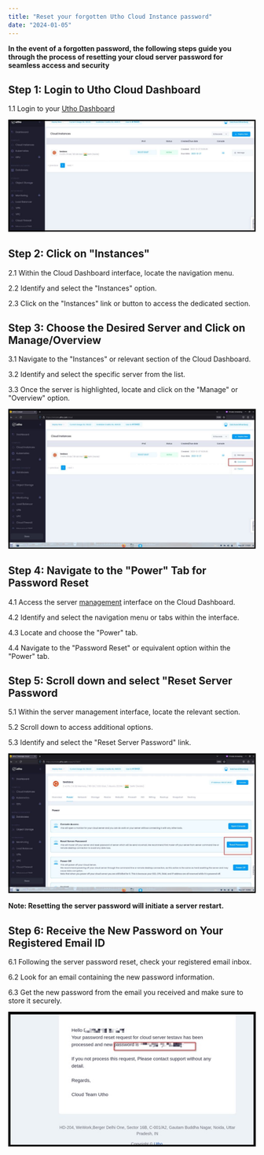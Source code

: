 ```yaml
---
title: "Reset your forgotten Utho Cloud Instance password"
date: "2024-01-05"
---
```


**In the event of a forgotten password, the following steps guide you through the process of resetting your cloud server password for seamless access and security**  

## **Step 1: Login to Utho Cloud Dashboard**  

1.1 Login to your [Utho Dashboard](https://console.utho.com/login)  

![](images/password-1.0-1024x462.jpg)

## **Step 2: Click on "Instances"**  

2.1 Within the Cloud Dashboard interface, locate the navigation menu.

2.2 Identify and select the "Instances" option.  
  
2.3 Click on the "Instances" link or button to access the dedicated section.  

## **Step 3: Choose the Desired Server and Click on Manage/Overview**  

3.1 Navigate to the "Instances" or relevant section of the Cloud Dashboard.

3.2 Identify and select the specific server from the list.

3.3 Once the server is highlighted, locate and click on the "Manage" or "Overview" option.

![](images/password-2.0-1024x576.jpg)

## **Step 4: Navigate to the "Power" Tab for Password Reset**  

4.1 Access the server [management](https://utho.com/user-management) interface on the Cloud Dashboard.

4.2 Identify and select the navigation menu or tabs within the interface.

4.3 Locate and choose the "Power" tab.

4.4 Navigate to the "Password Reset" or equivalent option within the "Power" tab.  
  

## **Step 5: **Scroll down and select "Reset Server Password****

5.1 Within the server management interface, locate the relevant section.

5.2 Scroll down to access additional options.

5.3 Identify and select the "Reset Server Password" link.

![](images/password-3.0-1024x577.jpg)

**Note: Resetting the server password will initiate a server restart.**  

## **Step 6: Receive the New Password on Your Registered Email ID**  

6.1 Following the server password reset, check your registered email inbox.

6.2 Look for an email containing the new password information.

6.3 Get the new password from the email you received and make sure to store it securely.

![](images/password-4.0.jpg)
